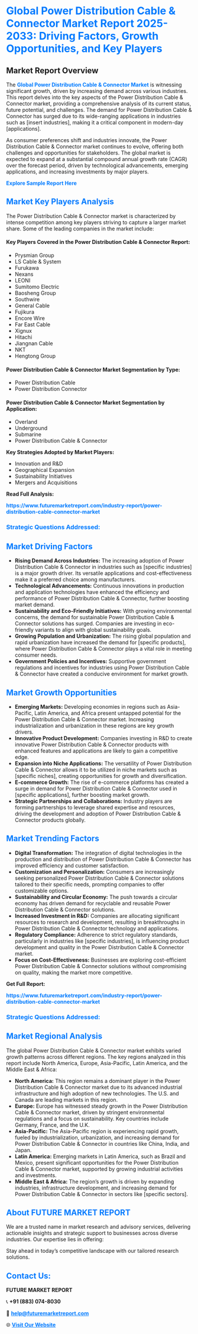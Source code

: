 <h1 style="color: #007BFF;">Global Power Distribution Cable & Connector Market Report 2025-2033: Driving Factors, Growth Opportunities, and Key Players</h1>

<section id="overview">
<h2>Market Report Overview</h2>
<p>The <a href="https://www.futuremarketreport.com/industry-report/power-distribution-cable-connector-market" style="color: #007BFF; text-decoration: none;"><strong>Global Power Distribution Cable & Connector Market</strong></a> is witnessing significant growth, driven by increasing demand across various industries. This report delves into the key aspects of the Power Distribution Cable & Connector market, providing a comprehensive analysis of its current status, future potential, and challenges. The demand for Power Distribution Cable & Connector has surged due to its wide-ranging applications in industries such as [insert industries], making it a critical component in modern-day [applications].</p>
<p>As consumer preferences shift and industries innovate, the Power Distribution Cable & Connector market continues to evolve, offering both challenges and opportunities for stakeholders. The global market is expected to expand at a substantial compound annual growth rate (CAGR) over the forecast period, driven by technological advancements, emerging applications, and increasing investments by major players.</p>
</section>

<section id="overview">
<p><a href="https://www.futuremarketreport.com/request-sample/reportId=116366" style="color: #007BFF; text-decoration: none;"><strong>Explore Sample Report Here</strong></a></p>
</section>

<section id="key-players">
<h2 style="color: #007BFF;">Market Key Players Analysis</h2>
<p>The Power Distribution Cable & Connector market is characterized by intense competition among key players striving to capture a larger market share. Some of the leading companies in the market include:</p>
<h4>Key Players Covered in the Power Distribution Cable & Connector Report:</h4>
<ul><li>Prysmian Group</li><li>LS Cable &amp; System</li><li>Furukawa</li><li>Nexans</li><li>LEONI</li><li>Sumitomo Electric</li><li>Baosheng Group</li><li>Southwire</li><li>General Cable</li><li>Fujikura</li><li>Encore Wire</li><li>Far East Cable</li><li>Xignux</li><li>Hitachi</li><li>Jiangnan Cable</li><li>NKT</li><li>Hengtong Group</li></ul>
<h4>Power Distribution Cable & Connector Market Segmentation by Type:</h4>
<ul><li>Power Distribution Cable</li><li>Power Distribution Connector</li></ul>

<h4>Power Distribution Cable & Connector Market Segmentation by Application:</h4>
<ul><li>Overland</li><li>Underground</li><li>Submarine</li><li>Power Distribution Cable &amp; Connector</li></ul>
<p><strong>Key Strategies Adopted by Market Players:</strong></p>
<ul>
<li>Innovation and R&D</li>
<li>Geographical Expansion</li>
<li>Sustainability Initiatives</li>
<li>Mergers and Acquisitions</li>
</ul>
</section>

<section>
<p><strong>Read Full Analysis: </strong></p><a href="https://www.futuremarketreport.com/industry-report/power-distribution-cable-connector-market" style="color: #007BFF; text-decoration: none;"><strong>https://www.futuremarketreport.com/industry-report/power-distribution-cable-connector-market</strong></a>
<h3 style="color: #007BFF;">Strategic Questions Addressed:</h3>
</section>

<section id="driving-factors">
<h2 style="color: #007BFF;">Market Driving Factors</h2>
<ul>
<li><strong>Rising Demand Across Industries:</strong> The increasing adoption of Power Distribution Cable & Connector in industries such as [specific industries] is a major growth driver. Its versatile applications and cost-effectiveness make it a preferred choice among manufacturers.</li>
<li><strong>Technological Advancements:</strong> Continuous innovations in production and application technologies have enhanced the efficiency and performance of Power Distribution Cable & Connector, further boosting market demand.</li>
<li><strong>Sustainability and Eco-Friendly Initiatives:</strong> With growing environmental concerns, the demand for sustainable Power Distribution Cable & Connector solutions has surged. Companies are investing in eco-friendly variants to align with global sustainability goals.</li>
<li><strong>Growing Population and Urbanization:</strong> The rising global population and rapid urbanization have increased the demand for [specific products], where Power Distribution Cable & Connector plays a vital role in meeting consumer needs.</li>
<li><strong>Government Policies and Incentives:</strong> Supportive government regulations and incentives for industries using Power Distribution Cable & Connector have created a conducive environment for market growth.</li>
</ul>
</section>

<section id="growth-opportunities">
<h2 style="color: #007BFF;">Market Growth Opportunities</h2>
<ul>
<li><strong>Emerging Markets:</strong> Developing economies in regions such as Asia-Pacific, Latin America, and Africa present untapped potential for the Power Distribution Cable & Connector market. Increasing industrialization and urbanization in these regions are key growth drivers.</li>
<li><strong>Innovative Product Development:</strong> Companies investing in R&D to create innovative Power Distribution Cable & Connector products with enhanced features and applications are likely to gain a competitive edge.</li>
<li><strong>Expansion into Niche Applications:</strong> The versatility of Power Distribution Cable & Connector allows it to be utilized in niche markets such as [specific niches], creating opportunities for growth and diversification.</li>
<li><strong>E-commerce Growth:</strong> The rise of e-commerce platforms has created a surge in demand for Power Distribution Cable & Connector used in [specific applications], further boosting market growth.</li>
<li><strong>Strategic Partnerships and Collaborations:</strong> Industry players are forming partnerships to leverage shared expertise and resources, driving the development and adoption of Power Distribution Cable & Connector products globally.</li>
</ul>
</section>

<section id="trending-factors">
<h2 style="color: #007BFF;">Market Trending Factors</h2>
<ul>
<li><strong>Digital Transformation:</strong> The integration of digital technologies in the production and distribution of Power Distribution Cable & Connector has improved efficiency and customer satisfaction.</li>
<li><strong>Customization and Personalization:</strong> Consumers are increasingly seeking personalized Power Distribution Cable & Connector solutions tailored to their specific needs, prompting companies to offer customizable options.</li>
<li><strong>Sustainability and Circular Economy:</strong> The push towards a circular economy has driven demand for recyclable and reusable Power Distribution Cable & Connector solutions.</li>
<li><strong>Increased Investment in R&D:</strong> Companies are allocating significant resources to research and development, resulting in breakthroughs in Power Distribution Cable & Connector technology and applications.</li>
<li><strong>Regulatory Compliance:</strong> Adherence to strict regulatory standards, particularly in industries like [specific industries], is influencing product development and quality in the Power Distribution Cable & Connector market.</li>
<li><strong>Focus on Cost-Effectiveness:</strong> Businesses are exploring cost-efficient Power Distribution Cable & Connector solutions without compromising on quality, making the market more competitive.</li>
</ul>
</section>

<section>
<p><strong>Get Full Report: </strong></p><a href="https://www.futuremarketreport.com/industry-report/power-distribution-cable-connector-market" style="color: #007BFF; text-decoration: none;"><strong>https://www.futuremarketreport.com/industry-report/power-distribution-cable-connector-market</strong></a>
<h3 style="color: #007BFF;">Strategic Questions Addressed:</h3>
</section>


<section id="regional-analysis">
<h2 style="color: #007BFF;">Market Regional Analysis</h2>
<p>The global Power Distribution Cable & Connector market exhibits varied growth patterns across different regions. The key regions analyzed in this report include North America, Europe, Asia-Pacific, Latin America, and the Middle East & Africa:</p>
<ul>
<li><strong>North America:</strong> This region remains a dominant player in the Power Distribution Cable & Connector market due to its advanced industrial infrastructure and high adoption of new technologies. The U.S. and Canada are leading markets in this region.</li>
<li><strong>Europe:</strong> Europe has witnessed steady growth in the Power Distribution Cable & Connector market, driven by stringent environmental regulations and a focus on sustainability. Key countries include Germany, France, and the U.K.</li>
<li><strong>Asia-Pacific:</strong> The Asia-Pacific region is experiencing rapid growth, fueled by industrialization, urbanization, and increasing demand for Power Distribution Cable & Connector in countries like China, India, and Japan.</li>
<li><strong>Latin America:</strong> Emerging markets in Latin America, such as Brazil and Mexico, present significant opportunities for the Power Distribution Cable & Connector market, supported by growing industrial activities and investments.</li>
<li><strong>Middle East & Africa:</strong> The region’s growth is driven by expanding industries, infrastructure development, and increasing demand for Power Distribution Cable & Connector in sectors like [specific sectors].</li>
</ul>
</section>

<footer>
<h2 style="color: #007BFF;">About FUTURE MARKET REPORT</h2>
<p>We are a trusted name in market research and advisory services, delivering actionable insights and strategic support to businesses across diverse industries. Our expertise lies in offering:</p>

<p>Stay ahead in today’s competitive landscape with our tailored research solutions.</p>

<h2 style="color: #007BFF;">Contact Us:</h2>
<p><strong>FUTURE MARKET REPORT</strong></p>
<p>📞 <strong>+91 (883) 074-8030</strong></p>
<p>📧 <strong><a href="mailto:help@futuremarketreport.com" style="color: #007BFF;">help@futuremarketreport.com</a></strong></p>
<p>🌐 <strong><a href="https://www.futuremarketreport.com/" style="color: #007BFF;">Visit Our Website</a></strong></p>
</footer>